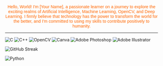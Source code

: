 <!-- Center-aligned text with custom font and color -->
<p align="center" style="font-family: 'Arial', sans-serif; color: #ff6600;">Hello, World!  I'm [Your Name], a passionate learner on a journey to explore the exciting realms of Artificial Intelligence, Machine Learning, OpenCV, and Deep Learning. I firmly believe that technology has the power to transform the world for the better, and I'm committed to using my skills to contribute positively to humanity.</p>

<!-- Horizontal line -->
<hr/>

<!-- Image with rounded corners -->
![C](https://img.shields.io/badge/c-%2300599C.svg?style=for-the-badge&logo=c&logoColor=white) ![C++](https://img.shields.io/badge/c++-%2300599C.svg?style=for-the-badge&logo=c%2B%2B&logoColor=white) ![OpenCV](https://img.shields.io/badge/OpenCV-5C3EE8?style=for-the-badge&logo=opencv&logoColor=white) ![Canva](https://img.shields.io/badge/Canva-%2300C4CC.svg?style=for-the-badge&logo=Canva&logoColor=white) ![Adobe Photoshop](https://img.shields.io/badge/Adobe%20Photoshop-31A8FF?style=for-the-badge&logo=adobe%20photoshop&logoColor=white) ![Adobe Illustrator](https://img.shields.io/badge/Adobe%20Illustrator-FF9A00?style=for-the-badge&logo=adobe%20illustrator&logoColor=white)


![GitHub Streak](https://github-readme-streak-stats.herokuapp.com/?user=Swayanshu18)

![Python](https://img.shields.io/badge/Python-3670A0?style=for-the-badge&logo=python&logoColor=ffdd54)
